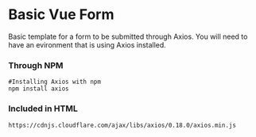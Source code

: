 # Basic Vue Form

Basic template for a form to be submitted through Axios. You will need to have an evironment that is using Axios installed.

### Through NPM
```
#Installing Axios with npm
npm install axios
```

### Included in HTML
```
https://cdnjs.cloudflare.com/ajax/libs/axios/0.18.0/axios.min.js
```